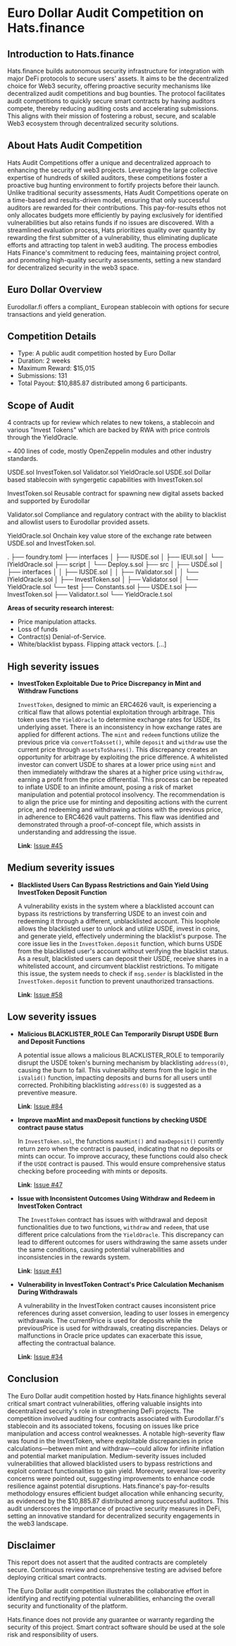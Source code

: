 # **Euro Dollar Audit Competition on Hats.finance** 


## Introduction to Hats.finance


Hats.finance builds autonomous security infrastructure for integration with major DeFi protocols to secure users' assets. 
It aims to be the decentralized choice for Web3 security, offering proactive security mechanisms like decentralized audit competitions and bug bounties. 
The protocol facilitates audit competitions to quickly secure smart contracts by having auditors compete, thereby reducing auditing costs and accelerating submissions. 
This aligns with their mission of fostering a robust, secure, and scalable Web3 ecosystem through decentralized security solutions​.

## About Hats Audit Competition


Hats Audit Competitions offer a unique and decentralized approach to enhancing the security of web3 projects. Leveraging the large collective expertise of hundreds of skilled auditors, these competitions foster a proactive bug hunting environment to fortify projects before their launch. Unlike traditional security assessments, Hats Audit Competitions operate on a time-based and results-driven model, ensuring that only successful auditors are rewarded for their contributions. This pay-for-results ethos not only allocates budgets more efficiently by paying exclusively for identified vulnerabilities but also retains funds if no issues are discovered. With a streamlined evaluation process, Hats prioritizes quality over quantity by rewarding the first submitter of a vulnerability, thus eliminating duplicate efforts and attracting top talent in web3 auditing. The process embodies Hats Finance's commitment to reducing fees, maintaining project control, and promoting high-quality security assessments, setting a new standard for decentralized security in the web3 space​​.

## Euro Dollar Overview

Eurodollar.fi offers a compliant_ European stablecoin with options for secure transactions and yield generation.

## Competition Details


- Type: A public audit competition hosted by Euro Dollar
- Duration: 2 weeks
- Maximum Reward: $15,015
- Submissions: 131
- Total Payout: $10,885.87 distributed among 6 participants.

## Scope of Audit

4 contracts up for review which relates to new tokens, a stablecoin and various "Invest Tokens" which are backed by RWA with price controls through the YieldOracle.

~ 400 lines of code, mostly OpenZeppelin modules and other industry standards.

USDE.sol
InvestToken.sol
Validator.sol
YieldOracle.sol
USDE.sol
Dollar based stablecoin with syngergetic capabilities with InvestToken.sol

InvestToken.sol
Reusable contract for spawning new digital assets backed and supported by Eurodollar

Validator.sol
Compliance and regulatory contract with the ability to blacklist and allowlist users to Eurodollar provided assets.

YieldOracle.sol
Onchain key value store of the exchange rate between USDE.sol and InvestToken.sol.

.
├── foundry.toml
├── interfaces
│   ├── IUSDE.sol
│   ├── IEUI.sol
│   └── IYieldOracle.sol
├── script
│   └── Deploy.s.sol
├── src
│   ├── USDE.sol
│   ├── interfaces
│   │   ├── IUSDE.sol
│   │   ├── IValidator.sol
│   │   └── IYieldOracle.sol
│   ├── InvestToken.sol
│   ├── Validator.sol
│   └── YieldOracle.sol
└── test
    ├── Constants.sol
    ├── USDE.t.sol
    ├── InvestToken.sol
    ├── Validator.t.sol
    └── YieldOracle.t.sol


**Areas of security research interest:**
* Price manipulation attacks.
* Loss of funds
* Contract(s) Denial-of-Service.
* White/blacklist bypass.
Flipping attack vectors.
[...]

## High severity issues


- **InvestToken Exploitable Due to Price Discrepancy in Mint and Withdraw Functions**

  `InvestToken`, designed to mimic an ERC4626 vault, is experiencing a critical flaw that allows potential exploitation through arbitrage. This token uses the `YieldOracle` to determine exchange rates for USDE, its underlying asset. There is an inconsistency in how exchange rates are applied for different actions. The `mint` and `redeem` functions utilize the previous price via `convertToAsset()`, while `deposit` and `withdraw` use the current price through `assetsToShares()`. This discrepancy creates an opportunity for arbitrage by exploiting the price difference. A whitelisted investor can convert USDE to shares at a lower price using `mint` and then immediately withdraw the shares at a higher price using `withdraw`, earning a profit from the price differential. This process can be repeated to inflate USDE to an infinite amount, posing a risk of market manipulation and potential protocol insolvency. The recommendation is to align the price use for minting and depositing actions with the current price, and redeeming and withdrawing actions with the previous price, in adherence to ERC4626 vault patterns. This flaw was identified and demonstrated through a proof-of-concept file, which assists in understanding and addressing the issue.


  **Link**: [Issue #45](https://github.com/hats-finance/Euro-Dollar-0xa4ccd3b6daa763f729ad59eae75f9cbff7baf2cd/issues/45)

## Medium severity issues


- **Blacklisted Users Can Bypass Restrictions and Gain Yield Using InvestToken Deposit Function**

  A vulnerability exists in the system where a blacklisted account can bypass its restrictions by transferring USDE to an invest coin and redeeming it through a different, unblacklisted account. This loophole allows the blacklisted user to unlock and utilize USDE, invest in coins, and generate yield, effectively undermining the blacklist's purpose. The core issue lies in the `InvestToken.deposit` function, which burns USDE from the blacklisted user's account without verifying the blacklist status. As a result, blacklisted users can deposit their USDE, receive shares in a whitelisted account, and circumvent blacklist restrictions. To mitigate this issue, the system needs to check if `msg.sender` is blacklisted in the `InvestToken.deposit` function to prevent unauthorized transactions.


  **Link**: [Issue #58](https://github.com/hats-finance/Euro-Dollar-0xa4ccd3b6daa763f729ad59eae75f9cbff7baf2cd/issues/58)

## Low severity issues


- **Malicious BLACKLISTER_ROLE Can Temporarily Disrupt USDE Burn and Deposit Functions**

  A potential issue allows a malicious BLACKLISTER_ROLE to temporarily disrupt the USDE token's burning mechanism by blacklisting `address(0)`, causing the burn to fail. This vulnerability stems from the logic in the `isValid()` function, impacting deposits and burns for all users until corrected. Prohibiting blacklisting `address(0)` is suggested as a preventive measure.


  **Link**: [Issue #84](https://github.com/hats-finance/Euro-Dollar-0xa4ccd3b6daa763f729ad59eae75f9cbff7baf2cd/issues/84)


- **Improve maxMint and maxDeposit functions by checking USDE contract pause status**

  In `InvestToken.sol`, the functions `maxMint()` and `maxDeposit()` currently return zero when the contract is paused, indicating that no deposits or mints can occur. To improve accuracy, these functions could also check if the `USDE` contract is paused. This would ensure comprehensive status checking before proceeding with mints or deposits.


  **Link**: [Issue #47](https://github.com/hats-finance/Euro-Dollar-0xa4ccd3b6daa763f729ad59eae75f9cbff7baf2cd/issues/47)


- **Issue with Inconsistent Outcomes Using Withdraw and Redeem in InvestToken Contract**

  The `InvestToken` contract has issues with withdrawal and deposit functionalities due to two functions, `withdraw` and `redeem`, that use different price calculations from the `YieldOracle`. This discrepancy can lead to different outcomes for users withdrawing the same assets under the same conditions, causing potential vulnerabilities and inconsistencies in the rewards system.


  **Link**: [Issue #41](https://github.com/hats-finance/Euro-Dollar-0xa4ccd3b6daa763f729ad59eae75f9cbff7baf2cd/issues/41)


- **Vulnerability in InvestToken Contract's Price Calculation Mechanism During Withdrawals**

  A vulnerability in the InvestToken contract causes inconsistent price references during asset conversion, leading to user losses in emergency withdrawals. The currentPrice is used for deposits while the previousPrice is used for withdrawals, creating discrepancies. Delays or malfunctions in Oracle price updates can exacerbate this issue, affecting the contractual balance.


  **Link**: [Issue #34](https://github.com/hats-finance/Euro-Dollar-0xa4ccd3b6daa763f729ad59eae75f9cbff7baf2cd/issues/34)



## Conclusion

The Euro Dollar audit competition hosted by Hats.finance highlights several critical smart contract vulnerabilities, offering valuable insights into decentralized security's role in strengthening DeFi projects. The competition involved auditing four contracts associated with Eurodollar.fi's stablecoin and its associated tokens, focusing on issues like price manipulation and access control weaknesses. A notable high-severity flaw was found in the InvestToken, where exploitable discrepancies in price calculations—between mint and withdraw—could allow for infinite inflation and potential market manipulation. Medium-severity issues included vulnerabilities that allowed blacklisted users to bypass restrictions and exploit contract functionalities to gain yield. Moreover, several low-severity concerns were pointed out, suggesting improvements to enhance code resilience against potential disruptions. Hats.finance's pay-for-results methodology ensures efficient budget allocation while enhancing security, as evidenced by the $10,885.87 distributed among successful auditors. This audit underscores the importance of proactive security measures in DeFi, setting an innovative standard for decentralized security engagements in the web3 landscape.

## Disclaimer


This report does not assert that the audited contracts are completely secure. Continuous review and comprehensive testing are advised before deploying critical smart contracts.


The Euro Dollar audit competition illustrates the collaborative effort in identifying and rectifying potential vulnerabilities, enhancing the overall security and functionality of the platform.


Hats.finance does not provide any guarantee or warranty regarding the security of this project. Smart contract software should be used at the sole risk and responsibility of users.

